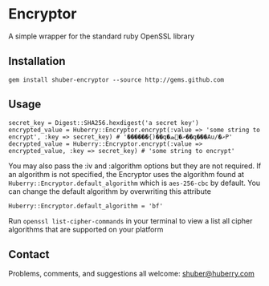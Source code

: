 Encryptor
=========

A simple wrapper for the standard ruby OpenSSL library


Installation
------------

	gem install shuber-encryptor --source http://gems.github.com


Usage
-----

	secret_key = Digest::SHA256.hexdigest('a secret key')
	encrypted_value = Huberry::Encryptor.encrypt(:value => 'some string to encrypt', :key => secret_key) # '������{)��q�ށ�ܣ��q���Au/�ޜP'
	decrypted_value = Huberry::Encryptor.encrypt(:value => encrypted_value, :key => secret_key) # 'some string to encrypt'

You may also pass the :iv and :algorithm options but they are not required. If an algorithm is not specified, the Encryptor uses
the algorithm found at `Huberry::Encryptor.default_algorithm` which is `aes-256-cbc` by default. You can change the default algorithm 
by overwriting this attribute

	Huberry::Encryptor.default_algorithm = 'bf'

Run `openssl list-cipher-commands` in your terminal to view a list all cipher algorithms that are supported on your platform


Contact
-------

Problems, comments, and suggestions all welcome: [shuber@huberry.com](mailto:shuber@huberry.com)